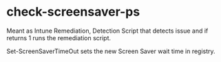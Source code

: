# check-screensaver-ps
 Meant as Intune Remediation, Detection Script that detects issue and if returns 1 runs the remediation script.

 Set-ScreenSaverTimeOut sets the new Screen Saver wait time in registry.
